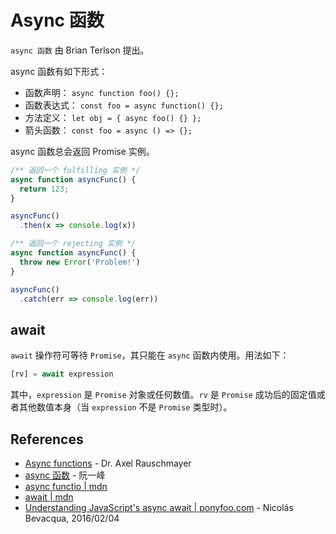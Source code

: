 # Async 函数

`async 函数` 由 Brian Terlson 提出。

async 函数有如下形式：

- 函数声明：  `async function foo() {};`
- 函数表达式： `const foo = async function() {};`
- 方法定义：  `let obj = { async foo() {} };`
- 箭头函数：  `const foo = async () => {};`

async 函数总会返回 Promise 实例。

```javascript
/** 返回一个 fulfilling 实例 */
async function asyncFunc() {
  return 123;
}

asyncFunc()
  .then(x => console.log(x))

/** 返回一个 rejecting 实例 */
async function asyncFunc() {
  throw new Error('Problem!')
}

asyncFunc()
  .catch(err => console.log(err))
```

## await

`await` 操作符可等待 `Promise`，其只能在 `async` 函数内使用。用法如下：

```javascript
[rv] = await expression
```

其中，`expression` 是 `Promise` 对象或任何数值。`rv` 是 `Promise` 成功后的固定值或者其他数值本身（当 `expression` 不是 `Promise` 类型时）。

## References

- [Async functions](http://exploringjs.com/es2016-es2017/ch_async-functions.html) - Dr. Axel Rauschmayer
- [async 函数](http://es6.ruanyifeng.com/#docs/async) - 阮一峰
- [async functio | mdn](https://developer.mozilla.org/en-US/docs/Web/JavaScript/Reference/Statements/async_function)
- [await | mdn](https://developer.mozilla.org/en-US/docs/Web/JavaScript/Reference/Operators/await)
- [Understanding JavaScript's async await | ponyfoo.com](https://ponyfoo.com/articles/understanding-javascript-async-await) - Nicolás Bevacqua, 2016/02/04